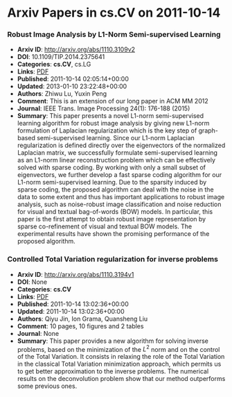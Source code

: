 # Arxiv Papers in cs.CV on 2011-10-14
### Robust Image Analysis by L1-Norm Semi-supervised Learning
- **Arxiv ID**: http://arxiv.org/abs/1110.3109v2
- **DOI**: 10.1109/TIP.2014.2375641
- **Categories**: **cs.CV**, cs.LG
- **Links**: [PDF](http://arxiv.org/pdf/1110.3109v2)
- **Published**: 2011-10-14 02:05:14+00:00
- **Updated**: 2013-01-10 23:22:48+00:00
- **Authors**: Zhiwu Lu, Yuxin Peng
- **Comment**: This is an extension of our long paper in ACM MM 2012
- **Journal**: IEEE Trans. Image Processing 24(1): 176-188 (2015)
- **Summary**: This paper presents a novel L1-norm semi-supervised learning algorithm for robust image analysis by giving new L1-norm formulation of Laplacian regularization which is the key step of graph-based semi-supervised learning. Since our L1-norm Laplacian regularization is defined directly over the eigenvectors of the normalized Laplacian matrix, we successfully formulate semi-supervised learning as an L1-norm linear reconstruction problem which can be effectively solved with sparse coding. By working with only a small subset of eigenvectors, we further develop a fast sparse coding algorithm for our L1-norm semi-supervised learning. Due to the sparsity induced by sparse coding, the proposed algorithm can deal with the noise in the data to some extent and thus has important applications to robust image analysis, such as noise-robust image classification and noise reduction for visual and textual bag-of-words (BOW) models. In particular, this paper is the first attempt to obtain robust image representation by sparse co-refinement of visual and textual BOW models. The experimental results have shown the promising performance of the proposed algorithm.



### Controlled Total Variation regularization for inverse problems
- **Arxiv ID**: http://arxiv.org/abs/1110.3194v1
- **DOI**: None
- **Categories**: **cs.CV**
- **Links**: [PDF](http://arxiv.org/pdf/1110.3194v1)
- **Published**: 2011-10-14 13:02:36+00:00
- **Updated**: 2011-10-14 13:02:36+00:00
- **Authors**: Qiyu Jin, Ion Grama, Quansheng Liu
- **Comment**: 10 pages, 10 figures and 2 tables
- **Journal**: None
- **Summary**: This paper provides a new algorithm for solving inverse problems, based on the minimization of the $L^2$ norm and on the control of the Total Variation. It consists in relaxing the role of the Total Variation in the classical Total Variation minimization approach, which permits us to get better approximation to the inverse problems. The numerical results on the deconvolution problem show that our method outperforms some previous ones.



